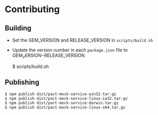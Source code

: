 # Contributing


## Building

* Set the GEM_VERSION and RELEASE_VERSION in `scripts/build.sh`
* Update the version number in each `package.json` file to $GEM_VERSION-$RELEASE_VERSION

    $ scripts/build.sh

## Publishing

    $ npm publish dist/pact-mock-service-win32.tar.gz
    $ npm publish dist/pact-mock-service-linux-ia32.tar.gz
    $ npm publish dist/pact-mock-service-darwin.tar.gz
    $ npm publish dist/pact-mock-service-linux-x64.tar.gz
